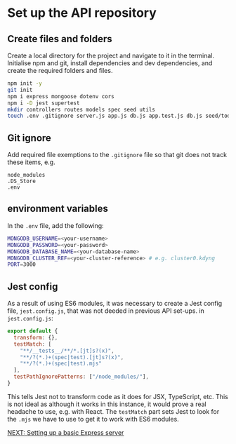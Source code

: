# Set up the API repository

## Create files and folders

Create a local directory for the project and navigate to it in the terminal.
Initialise npm and git, install dependencies and dev dependencies, and create the required folders and files.

```bash
npm init -y
git init
npm i express mongoose dotenv cors
npm i -D jest supertest
mkdir controllers routes models spec seed utils
touch .env .gitignore server.js app.js db.js app.test.js db.js seed/todosSeedData.js seed/seedTodos.js seed/callSeedTodos.js routes/todoRoutes.js controllers/todoController.js controllers/todoController.test.js models/todo.js spec/todos.yml jest.config.js
```

## Git ignore

Add required file exemptions to the `.gitignore` file so that git does not track these items, e.g.

```
node_modules
.DS_Store
.env
```

## environment variables

In the `.env` file, add the following:

```bash
MONGODB_USERNAME=<your-username>
MONGODB_PASSWORD=<your-password>
MONGODB_DATABASE_NAME=<your-database-name>
MONGODB_CLUSTER_REF=<your-cluster-reference> # e.g. cluster0.kdyng
PORT=3000
```

## Jest config

As a result of using ES6 modules, it was necessary to create a Jest config file, `jest.config.js`, that was not deeded in previous API set-ups. in `jest.config.js`:

```javascript
export default {
  transform: {},
  testMatch: [
    "**/__tests__/**/*.[jt]s?(x)",
    "**/?(*.)+(spec|test).[jt]s?(x)",
    "**/?(*.)+(spec|test).mjs"
  ],
  testPathIgnorePatterns: ["/node_modules/"],
}
```

This tells Jest not to transform code as it does for JSX, TypeScript, etc. This is not ideal as although it works in this instance, it would prove a real headache to use, e.g. with React.
The `testMatch` part sets Jest to look for the `.mjs` we have to use to get it to work with ES6 modules.

[NEXT: Setting up a basic Express server](1c_setUp_expressServer.md)
